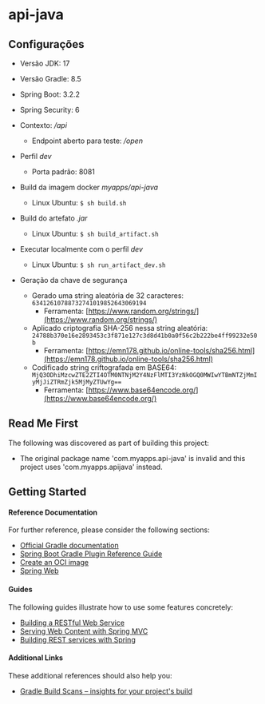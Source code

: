 # api-java

## Configurações

- Versão JDK: 17
- Versão Gradle: 8.5
- Spring Boot: 3.2.2
- Spring Security: 6
- Contexto: */api*
  - Endpoint aberto para teste: */open*
- Perfil *dev*
  - Porta padrão: 8081
- Build da imagem docker *myapps/api-java*
  - Linux Ubuntu: `$ sh build.sh`
- Build do artefato *.jar*
  - Linux Ubuntu: `$ sh build_artifact.sh`
- Executar localmente com o perfil *dev*
  - Linux Ubuntu: `$ sh run_artifact_dev.sh`

- Geração da chave de segurança
  - Gerado uma string aleatória de 32 caracteres: `63412610788732741019852643069194`
    - Ferramenta: [https://www.random.org/strings/](https://www.random.org/strings/)
  - Aplicado criptografia SHA-256 nessa string aleatória: `24788b370e16e2893453c3f871e127c3d8d41b0a0f56c2b222be4ff99232e50b`
    - Ferramenta: [https://emn178.github.io/online-tools/sha256.html](https://emn178.github.io/online-tools/sha256.html)
  - Codificado string criftografada em BASE64: `MjQ3ODhiMzcwZTE2ZTI4OTM0NTNjM2Y4NzFlMTI3YzNkOGQ0MWIwYTBmNTZjMmIyMjJiZTRmZjk5MjMyZTUwYg==`
    - Ferramenta: [https://www.base64encode.org/](https://www.base64encode.org/)

## Read Me First
The following was discovered as part of building this project:

* The original package name 'com.myapps.api-java' is invalid and this project uses 'com.myapps.apijava' instead.

## Getting Started

#### Reference Documentation
For further reference, please consider the following sections:

* [Official Gradle documentation](https://docs.gradle.org)
* [Spring Boot Gradle Plugin Reference Guide](https://docs.spring.io/spring-boot/docs/3.2.2/gradle-plugin/reference/html/)
* [Create an OCI image](https://docs.spring.io/spring-boot/docs/3.2.2/gradle-plugin/reference/html/#build-image)
* [Spring Web](https://docs.spring.io/spring-boot/docs/3.2.2/reference/htmlsingle/index.html#web)

#### Guides
The following guides illustrate how to use some features concretely:

* [Building a RESTful Web Service](https://spring.io/guides/gs/rest-service/)
* [Serving Web Content with Spring MVC](https://spring.io/guides/gs/serving-web-content/)
* [Building REST services with Spring](https://spring.io/guides/tutorials/rest/)

#### Additional Links
These additional references should also help you:

* [Gradle Build Scans – insights for your project's build](https://scans.gradle.com#gradle)
